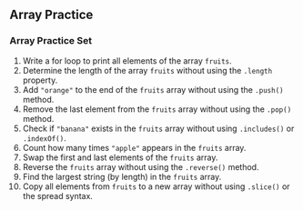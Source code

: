 ## Array Practice

### Array Practice Set

1. Write a for loop to print all elements of the array `fruits`.
2. Determine the length of the array `fruits` without using the `.length` property.
3. Add `"orange"` to the end of the `fruits` array without using the `.push()` method.
4. Remove the last element from the `fruits` array without using the `.pop()` method.
5. Check if `"banana"` exists in the `fruits` array without using `.includes()` or `.indexOf()`.
6. Count how many times `"apple"` appears in the `fruits` array.
7. Swap the first and last elements of the `fruits` array.
8. Reverse the `fruits` array without using the `.reverse()` method.
9. Find the largest string (by length) in the `fruits` array.
10. Copy all elements from `fruits` to a new array without using `.slice()` or the spread syntax.
